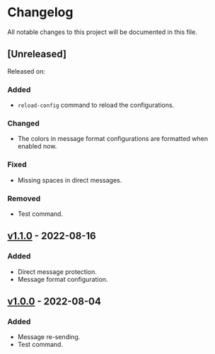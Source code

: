 # Changelog
All notable changes to this project will be documented in this file.

## [Unreleased]
Released on:
### Added
- `reload-config` command to reload the configurations.
### Changed
- The colors in message format configurations are formatted when enabled now.
### Fixed
- Missing spaces in direct messages.
### Removed
- Test command.

## [v1.1.0] - 2022-08-16
### Added
- Direct message protection.
- Message format configuration.

## [v1.0.0] - 2022-08-04
### Added
- Message re-sending.
- Test command.

[v1.1.0]: https://github.com/lumynou5/Minecraft-Plugin-Safe-Chat/releases/tag/v1.1.0
[v1.0.0]: https://github.com/lumynou5/Minecraft-Plugin-Safe-Chat/releases/tag/v1.0.0
